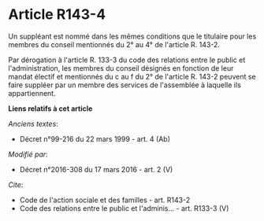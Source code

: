 # Article R143-4

Un suppléant est nommé dans les mêmes conditions que le titulaire pour les membres du conseil mentionnés du 2° au 4° de
l'article R. 143-2. 

Par dérogation à l'article R. 133-3 du code des relations entre le public et l'administration, les membres du conseil
désignés en fonction de leur mandat électif et mentionnés du c au f du 2° de l'article R. 143-2 peuvent se faire suppléer par
un membre des services de l'assemblée à laquelle ils appartiennent.

**Liens relatifs à cet article**

_Anciens textes_:

  - Décret n°99-216 du 22 mars 1999 - art. 4 (Ab)

_Modifié par_:

  - Décret n°2016-308 du 17 mars 2016 - art. 2 (V)

_Cite_:

  - Code de l'action sociale et des familles - art. R143-2
  - Code des relations entre le public et l'adminis... - art. R133-3 (V)
